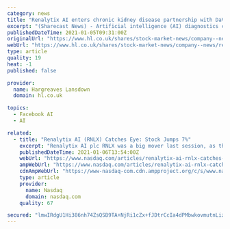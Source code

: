 ```yaml
---
category: news
title: "Renalytix AI enters chronic kidney disease partnership with DaVita"
excerpt: "(Sharecast News) - Artificial intelligence (AI) diagnostics company Renalytix AI announced on Tuesday that it was partnering with DaVita on a programme aimed at slowing disease progression and improvi"
publishedDateTime: 2021-01-05T09:31:00Z
originalUrl: "https://www.hl.co.uk/shares/stock-market-news/company--news/renalytix-ai-enters-chronic-kidney-disease-partnership-with-davita"
webUrl: "https://www.hl.co.uk/shares/stock-market-news/company--news/renalytix-ai-enters-chronic-kidney-disease-partnership-with-davita"
type: article
quality: 19
heat: -1
published: false

provider:
  name: Hargreaves Lansdown
  domain: hl.co.uk

topics:
  - Facebook AI
  - AI

related:
  - title: "Renalytix AI (RNLX) Catches Eye: Stock Jumps 7%"
    excerpt: "Renalytix AI plc RNLX was a big mover last session, as the company saw its shares rise nearly 7% on the day. The move came on solid volume too with far more shares changing hands than in a normal session."
    publishedDateTime: 2021-01-06T13:54:00Z
    webUrl: "https://www.nasdaq.com/articles/renalytix-ai-rnlx-catches-eye%3A-stock-jumps-7-2021-01-06"
    ampWebUrl: "https://www.nasdaq.com/articles/renalytix-ai-rnlx-catches-eye%3A-stock-jumps-7-2021-01-06?amp"
    cdnAmpWebUrl: "https://www-nasdaq-com.cdn.ampproject.org/c/s/www.nasdaq.com/articles/renalytix-ai-rnlx-catches-eye%3A-stock-jumps-7-2021-01-06?amp"
    type: article
    provider:
      name: Nasdaq
      domain: nasdaq.com
    quality: 67

secured: "lmwIRdgU1Hi386nh74ZsQSB9TA+NjRi1cZx+fJDtrCcIa4dPMbwkovmutnLizowKbc3UhOa0aTpy84gAVotu/0E+xkm2yOLmgMGNH6ICVJciZbNHfPcoauMetMmUNPBigOU/QefMaM2/cKEd7/oUiGlEkaT2Q8kW9uSYaQVsVKaVIlbe+bQu8WemTNp6+vWK/dkIQPV3QqjamQuIwYCyv3okzVsdGPCrfFXwovamlUhyqjwrF2MJ+tuF9eXoTGkvpEKic8oBoLzq/ghzMMpO1+BZFTYwd9maIsntkISjpteVXjcdi+epykKlH+fEx15KyBqoen2VRVOHw04BHE0e6M7kMwoMT3cBsi2rluglc+w=;24sWw2UcZA1l+A6IWX9iZg=="
---
```


